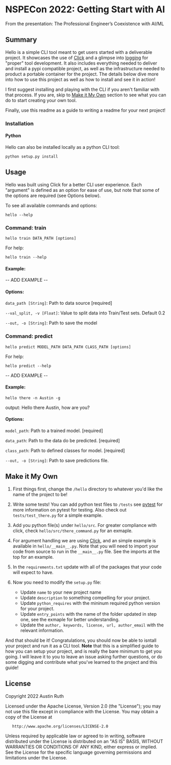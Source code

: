 # NSPECon 2022: Getting Start with AI

From the presentation: The Professional Engineer’s Coexistence with AI/ML

## Summary
Hello is a simple CLI tool meant to get users started with a deliverable project. It showcases the use of [Click](https://click.palletsprojects.com/en/8.1.x/) and a glimpse into [logging](https://docs.python.org/3/howto/logging.html) for "proper" tool development. It also includes everything needed to deliver and install a pypi compatible project, as well as the infrastructure needed to product a portable container for the project. The details below dive more into how to use this project as well as how to install and see it in action!

I first suggest installing and playing with the CLI if you aren't familiar with that process. If you are, skip to [Make it My Own](#make-it-my-own) section to see what you can do to start creating your own tool.

Finally, use this readme as a guide to writing a readme for your next project!

### Installation

#### Python
Hello can also be installed locally as a python CLI tool:

```python setup.py install```

## Usage
Hello was built using Click for a better CLI user experience. Each "argument" is defined as an option for ease of use, but note that some of the options are required (see Options below).

To see all available commands and options:

```hello --help```

### Command: train

```hello train DATA_PATH [options]```

For help:

```hello train --help```

#### Example:

-- ADD EXAMPLE --

#### Options:

`data_path [String]`: Path to data source [required]

`--val_split, -v [Float]`: Value to split data into Train/Test sets. Default 0.2 

`--out, -o [String]`: Path to save the model

### Command: predict

```hello predict MODEL_PATH DATA_PATH CLASS_PATH [options]```

For help:

```hello predict --help```

-- ADD EXAMPLE --

#### Example:

```
hello there -n Austin -g
```

output: Hello there Austin, how are you?

#### Options:

`model_path`: Path to a trained model. [required]

`data_path`: Path to the data do be predicted. [required]

`class_path`: Path to defined classes for model. [required]

`--out, -o [String]`: Path to save predictions file.


## Make it My Own

1. First things first, change the `/hello` directory to whatever you'd like the name of the project to be!

2. Write some tests! You can add python test files to `/tests` see [pytest](https://docs.pytest.org/en/7.1.x/) for more information on pytest for testing. Also check out `tests/test_there.py` for a simple example.

3. Add you python file(s) under `hello/src`. For greater compliance with click, check `hello/src/there_command.py` for an exmaple.

4. For argument handling we are using [Click](https://click.palletsprojects.com/en/8.1.x/), and an simple example is available in `hello/__main__.py`. Note that you will need to import your code from source to run in the `__main__.py` file. See the imports at the top for an example.

5. In the `requirements.txt` update with all of the packages that your code will expect to have.

6. Now you need to modify the `setup.py` file:
    - Update `name` to your new project name
    - Update `description` to something compelling for your project.
    - Update `python_requires` with the mininum required python version for your project.
    - Update `entry_points` with the name of the folder updated in step one, see the exmaple for better understanding.
    - Update the `author, keywords, license, url, author_email` with the relevant information.

And that should be it! Congratulations, you should now be able to isntall your project and run it as a CLI tool. 
**Note** that this is a simplified guide to how you can setup your project, and is really the bare minimum to get you going. I will leave it to you to leave an issue asking further questions, or do some digging and contribute what you've learned to the project and this guide!

## License

   Copyright 2022 Austin Ruth

   Licensed under the Apache License, Version 2.0 (the "License");
   you may not use this file except in compliance with the License.
   You may obtain a copy of the License at

       http://www.apache.org/licenses/LICENSE-2.0

   Unless required by applicable law or agreed to in writing, software
   distributed under the License is distributed on an "AS IS" BASIS,
   WITHOUT WARRANTIES OR CONDITIONS OF ANY KIND, either express or implied.
   See the License for the specific language governing permissions and
   limitations under the License.
